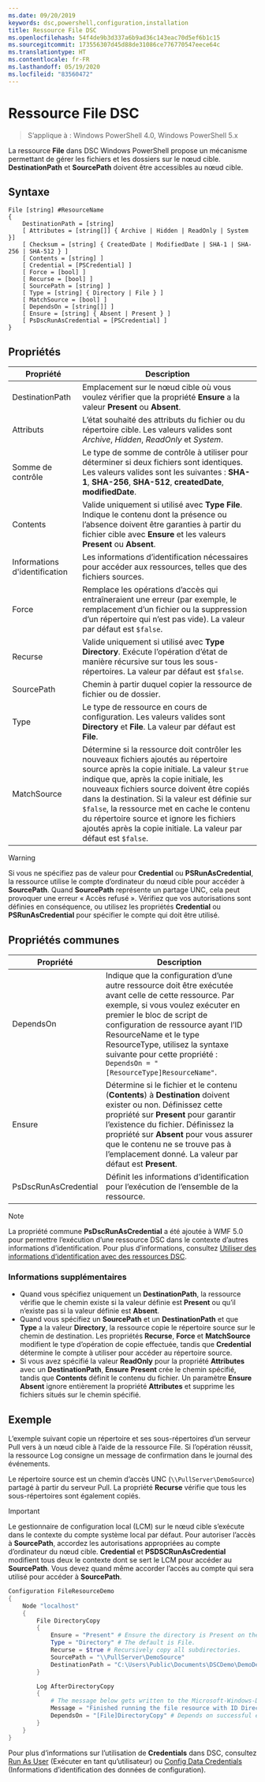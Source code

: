 ```yaml
---
ms.date: 09/20/2019
keywords: dsc,powershell,configuration,installation
title: Ressource File DSC
ms.openlocfilehash: 54f4de9b3d337a6b9ad36c143eac70d5ef6b1c15
ms.sourcegitcommit: 173556307d45d88de31086ce776770547eece64c
ms.translationtype: HT
ms.contentlocale: fr-FR
ms.lasthandoff: 05/19/2020
ms.locfileid: "83560472"
---
```

# <a name="dsc-file-resource"></a>Ressource File DSC

> S’applique à : Windows PowerShell 4.0, Windows PowerShell 5.x

La ressource **File** dans DSC Windows PowerShell propose un mécanisme permettant de gérer les fichiers et les dossiers sur le nœud cible. **DestinationPath** et **SourcePath** doivent être accessibles au nœud cible.

## <a name="syntax"></a>Syntaxe

```Syntax
File [string] #ResourceName
{
    DestinationPath = [string]
    [ Attributes = [string[]] { Archive | Hidden | ReadOnly | System }]
    [ Checksum = [string] { CreatedDate | ModifiedDate | SHA-1 | SHA-256 | SHA-512 } ]
    [ Contents = [string] ]
    [ Credential = [PSCredential] ]
    [ Force = [bool] ]
    [ Recurse = [bool] ]
    [ SourcePath = [string] ]
    [ Type = [string] { Directory | File } ]
    [ MatchSource = [bool] ]
    [ DependsOn = [string[]] ]
    [ Ensure = [string] { Absent | Present } ]
    [ PsDscRunAsCredential = [PSCredential] ]
}
```

## <a name="properties"></a>Propriétés

|Propriété |Description |
|---|---|
|DestinationPath |Emplacement sur le nœud cible où vous voulez vérifier que la propriété **Ensure** a la valeur **Present** ou **Absent**. |
|Attributs |L’état souhaité des attributs du fichier ou du répertoire cible. Les valeurs valides sont _Archive_, _Hidden_, _ReadOnly_ et _System_. |
|Somme de contrôle |Le type de somme de contrôle à utiliser pour déterminer si deux fichiers sont identiques. Les valeurs valides sont les suivantes : **SHA-1**, **SHA-256**, **SHA-512**, **createdDate**, **modifiedDate**. |
|Contents |Valide uniquement si utilisé avec **Type** **File**. Indique le contenu dont la présence ou l’absence doivent être garanties à partir du fichier cible avec **Ensure** et les valeurs **Present** ou **Absent**. |
|Informations d'identification |Les informations d’identification nécessaires pour accéder aux ressources, telles que des fichiers sources. |
|Force |Remplace les opérations d’accès qui entraîneraient une erreur (par exemple, le remplacement d’un fichier ou la suppression d’un répertoire qui n’est pas vide). La valeur par défaut est `$false`. |
|Recurse |Valide uniquement si utilisé avec **Type** **Directory**. Exécute l’opération d’état de manière récursive sur tous les sous-répertoires. La valeur par défaut est `$false`. |
|SourcePath |Chemin à partir duquel copier la ressource de fichier ou de dossier. |
|Type |Le type de ressource en cours de configuration. Les valeurs valides sont **Directory** et **File**. La valeur par défaut est **File**. |
|MatchSource |Détermine si la ressource doit contrôler les nouveaux fichiers ajoutés au répertoire source après la copie initiale. La valeur `$true` indique que, après la copie initiale, les nouveaux fichiers source doivent être copiés dans la destination. Si la valeur est définie sur `$false`, la ressource met en cache le contenu du répertoire source et ignore les fichiers ajoutés après la copie initiale. La valeur par défaut est `$false`. |

> [!WARNING]
> Si vous ne spécifiez pas de valeur pour **Credential** ou **PSRunAsCredential**, la ressource utilise le compte d’ordinateur du nœud cible pour accéder à **SourcePath**. Quand **SourcePath** représente un partage UNC, cela peut provoquer une erreur « Accès refusé ». Vérifiez que vos autorisations sont définies en conséquence, ou utilisez les propriétés **Credential** ou **PSRunAsCredential** pour spécifier le compte qui doit être utilisé.

## <a name="common-properties"></a>Propriétés communes

|Propriété |Description |
|---|---|
|DependsOn |Indique que la configuration d’une autre ressource doit être exécutée avant celle de cette ressource. Par exemple, si vous voulez exécuter en premier le bloc de script de configuration de ressource ayant l’ID ResourceName et le type ResourceType, utilisez la syntaxe suivante pour cette propriété : `DependsOn = "[ResourceType]ResourceName"`. |
|Ensure |Détermine si le fichier et le contenu (**Contents**) à **Destination** doivent exister ou non. Définissez cette propriété sur **Present** pour garantir l’existence du fichier. Définissez la propriété sur **Absent** pour vous assurer que le contenu ne se trouve pas à l’emplacement donné. La valeur par défaut est **Present**. |
|PsDscRunAsCredential |Définit les informations d’identification pour l’exécution de l’ensemble de la ressource. |

> [!NOTE]
> La propriété commune **PsDscRunAsCredential** a été ajoutée à WMF 5.0 pour permettre l’exécution d’une ressource DSC dans le contexte d’autres informations d’identification. Pour plus d’informations, consultez [Utiliser des informations d’identification avec des ressources DSC](../../../configurations/runasuser.md).

### <a name="additional-information"></a>Informations supplémentaires

- Quand vous spécifiez uniquement un **DestinationPath**, la ressource vérifie que le chemin existe si la valeur définie est **Present** ou qu’il n’existe pas si la valeur définie est **Absent**.
- Quand vous spécifiez un **SourcePath** et un **DestinationPath** et que **Type** a la valeur **Directory**, la ressource copie le répertoire source sur le chemin de destination. Les propriétés **Recurse**, **Force** et **MatchSource** modifient le type d’opération de copie effectuée, tandis que **Credential** détermine le compte à utiliser pour accéder au répertoire source.
- Si vous avez spécifié la valeur **ReadOnly** pour la propriété **Attributes** avec un **DestinationPath**, **Ensure** **Present** crée le chemin spécifié, tandis que **Contents** définit le contenu du fichier. Un paramètre **Ensure** **Absent** ignore entièrement la propriété **Attributes** et supprime les fichiers situés sur le chemin spécifié.

## <a name="example"></a>Exemple

L’exemple suivant copie un répertoire et ses sous-répertoires d’un serveur Pull vers à un nœud cible à l’aide de la ressource File. Si l’opération réussit, la ressource Log consigne un message de confirmation dans le journal des événements.

Le répertoire source est un chemin d’accès UNC (`\\PullServer\DemoSource`) partagé à partir du serveur Pull. La propriété **Recurse** vérifie que tous les sous-répertoires sont également copiés.

> [!IMPORTANT]
> Le gestionnaire de configuration local (LCM) sur le nœud cible s’exécute dans le contexte du compte système local par défaut. Pour autoriser l’accès à **SourcePath**, accordez les autorisations appropriées au compte d’ordinateur du nœud cible. **Credential** et **PSDSCRunAsCredential** modifient tous deux le contexte dont se sert le LCM pour accéder au **SourcePath**. Vous devez quand même accorder l’accès au compte qui sera utilisé pour accéder à **SourcePath**.

```powershell
Configuration FileResourceDemo
{
    Node "localhost"
    {
        File DirectoryCopy
        {
            Ensure = "Present" # Ensure the directory is Present on the target node.
            Type = "Directory" # The default is File.
            Recurse = $true # Recursively copy all subdirectories.
            SourcePath = "\\PullServer\DemoSource"
            DestinationPath = "C:\Users\Public\Documents\DSCDemo\DemoDestination"
        }

        Log AfterDirectoryCopy
        {
            # The message below gets written to the Microsoft-Windows-Desired State Configuration/Analytic log
            Message = "Finished running the file resource with ID DirectoryCopy"
            DependsOn = "[File]DirectoryCopy" # Depends on successful execution of the File resource.
        }
    }
}
```

Pour plus d’informations sur l’utilisation de **Credentials** dans DSC, consultez [Run As User](../../../configurations/runAsUser.md) (Exécuter en tant qu’utilisateur) ou [Config Data Credentials](../../../configurations/configDataCredentials.md) (Informations d’identification des données de configuration).
